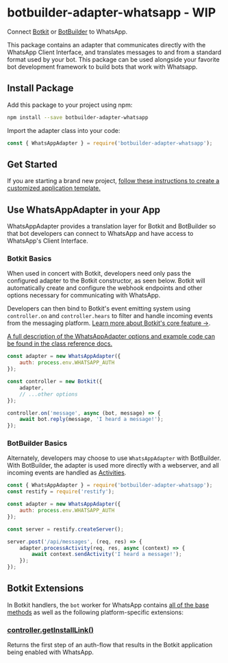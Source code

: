 # botbuilder-adapter-whatsapp - WIP

Connect [Botkit](https://www.npmjs.com/package/botkit) or [BotBuilder](https://www.npmjs.com/package/botbuilder) to
WhatsApp.

This package contains an adapter that communicates directly with the WhatsApp Client Interface, and translates messages
to and from a standard format used by your bot. This package can be used alongside your favorite bot development
framework to build bots that work with Whatsapp.

## Install Package

Add this package to your project using npm:

```bash
npm install --save botbuilder-adapter-whatsapp
```

Import the adapter class into your code:

```javascript
const { WhatsAppAdapter } = require('botbuilder-adapter-whatsapp');
```

## Get Started

If you are starting a brand new
project, [follow these instructions to create a customized application template.](../docs/index.md)

## Use WhatsAppAdapter in your App

WhatsAppAdapter provides a translation layer for Botkit and BotBuilder so that bot developers can connect to WhatsApp
and have access to WhatsApp's Client Interface.

### Botkit Basics

When used in concert with Botkit, developers need only pass the configured adapter to the Botkit constructor, as seen
below. Botkit will automatically create and configure the webhook endpoints and other options necessary for
communicating with WhatsApp.

Developers can then bind to Botkit's event emitting system using `controller.on` and `controller.hears` to filter and
handle incoming events from the messaging platform. [Learn more about Botkit's core feature &rarr;](../docs/index.md).

[A full description of the WhatsAppAdapter options and example code can be found in the class reference docs.](../docs/reference/whatsapp.md#create-a-new-whatsappadapter)

```javascript
const adapter = new WhatsAppAdapter({
	auth: process.env.WHATSAPP_AUTH
});

const controller = new Botkit({
	adapter,
	// ...other options
});

controller.on('message', async (bot, message) => {
	await bot.reply(message, 'I heard a message!');
});
```

### BotBuilder Basics

Alternately, developers may choose to use `WhatsAppAdapter` with BotBuilder. With BotBuilder, the adapter is used more
directly with a webserver, and all incoming events are handled
as [Activities](https://docs.microsoft.com/en-us/javascript/api/botframework-schema/activity?view=botbuilder-ts-latest).

```javascript
const { WhatsAppAdapter } = require('botbuilder-adapter-whatsapp');
const restify = require('restify');

const adapter = new WhatsAppAdapter({
	auth: process.env.WHATSAPP_AUTH
});

const server = restify.createServer();

server.post('/api/messages', (req, res) => {
	adapter.processActivity(req, res, async (context) => {
		await context.sendActivity('I heard a message!');
	});
});
```

## Botkit Extensions

In Botkit handlers, the `bot` worker for WhatsApp
contains [all of the base methods](../docs/reference/core.md#BotWorker) as well as the following platform-specific
extensions:

### [controller.getInstallLink()](../docs/reference/whatsapp.md#getinstalllink)

Returns the first step of an auth-flow that results in the Botkit application being enabled with WhatsApp.
